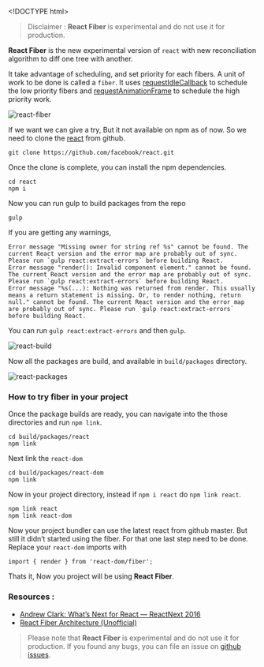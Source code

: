 &lt;!DOCTYPE html&gt;

> Disclaimer : **React Fiber** is experimental and do not use it for production.

**React Fiber** is the new experimental version of `react` with new reconciliation algorithm to diff one tree with another.

It take advantage of scheduling, and set priority for each fibers. A unit of work to be done is called a `fiber`. It uses [requestIdleCallback](https://developer.mozilla.org/en-US/docs/Web/API/Window/requestIdleCallback) to schedule the low priority fibers and [requestAnimationFrame](https://developer.mozilla.org/en-US/docs/Web/API/window/requestAnimationFrame) to schedule the high priority work.

![react-fiber](http://i653.photobucket.com/albums/uu253/revathskumar/Coderepo/2017/react-fiber/react-fiber_zps0rs4kvgd.jpg)

If we want we can give a try, But it not available on npm as of now. So we need to clone the [react](https://github.com/facebook/react/) from github.

    git clone https://github.com/facebook/react.git

Once the clone is complete, you can install the npm dependencies.

    cd react
    npm i

Now you can run gulp to build packages from the repo

    gulp

If you are getting any warnings,

    Error message "Missing owner for string ref %s" cannot be found. The current React version and the error map are probably out of sync. Please run `gulp react:extract-errors` before building React.
    Error message "render(): Invalid component element." cannot be found. The current React version and the error map are probably out of sync. Please run `gulp react:extract-errors` before building React.
    Error message "%s(...): Nothing was returned from render. This usually means a return statement is missing. Or, to render nothing, return null." cannot be found. The current React version and the error map are probably out of sync. Please run `gulp react:extract-errors` before building React.

You can run `gulp react:extract-errors` and then `gulp`.

![react-build](http://i653.photobucket.com/albums/uu253/revathskumar/Coderepo/2017/react-fiber/Screenshot%20from%202017-01-22%2017-47-21_zpstgfllpbt.png)

Now all the packages are build, and available in `build/packages` directory.

![react-packages](http://i653.photobucket.com/albums/uu253/revathskumar/Coderepo/2017/react-fiber/2c5651b8-77f1-4902-ab2a-ee63e415b934_zps2ylyx2rn.png)

### How to try fiber in your project

Once the package builds are ready, you can navigate into the those directories and run `npm link`.

    cd build/packages/react
    npm link

Next link the `react-dom`

    cd build/packages/react-dom
    npm link

Now in your project directory, instead if `npm i react` do `npm link react`.

    npm link react
    npm link react-dom

Now your project bundler can use the latest react from github master. But still it didn’t started using the fiber. For that one last step need to be done. Replace your `react-dom` imports with

    import { render } from 'react-dom/fiber';

Thats it, Now you project will be using **React Fiber**.

### Resources :

-   [Andrew Clark: What’s Next for React — ReactNext 2016](https://www.youtube.com/watch?v=aV1271hd9ew)
-   [React Fiber Architecture (Unofficial)](https://github.com/acdlite/react-fiber-architecture)

> Please note that **React Fiber** is experimental and do not use it for production. If you found any bugs, you can file an issue on [github issues](https://github.com/facebook/react/issues).
